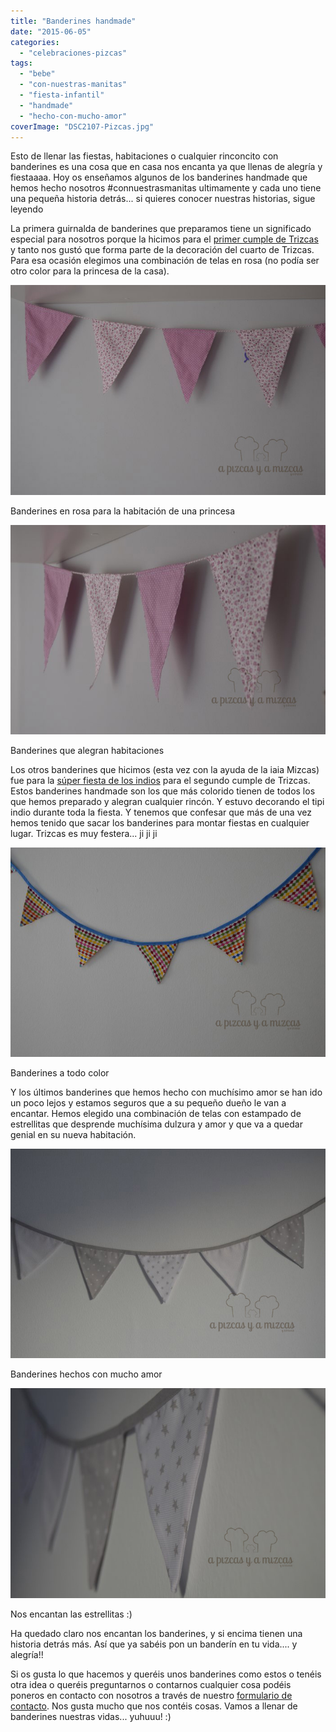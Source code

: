 ```yaml
---
title: "Banderines handmade"
date: "2015-06-05"
categories:
  - "celebraciones-pizcas"
tags:
  - "bebe"
  - "con-nuestras-manitas"
  - "fiesta-infantil"
  - "handmade"
  - "hecho-con-mucho-amor"
coverImage: "DSC2107-Pizcas.jpg"
---
```


Esto de llenar las fiestas, habitaciones o cualquier rinconcito con banderines es una cosa que en casa nos encanta ya que llenas de alegría y fiestaaaa. Hoy os enseñamos algunos de los banderines handmade que hemos hecho nosotros #connuestrasmanitas ultimamente y cada uno tiene una pequeña historia detrás... si quieres conocer nuestras historias, sigue leyendo

La primera guirnalda de banderines que preparamos tiene un significado especial para nosotros porque la hicimos para el [primer cumple de Trizcas](/fiesta-de-primer-cumpleanos/) y tanto nos gustó que forma parte de la decoración del cuarto de Trizcas. Para esa ocasión elegimos una combinación de telas en rosa (no podía ser otro color para la princesa de la casa).

![](images/DSC2915-Pizcas.jpg)

Banderines en rosa para la habitación de una princesa

![](images/DSC2914-Pizcas.jpg)

Banderines que alegran habitaciones

Los otros banderines que hicimos (esta vez con la ayuda de la iaia Mizcas) fue para la [súper fiesta de los indios](/fiesta-de-cumpleanos-de-indios/) para el segundo cumple de Trizcas. Estos banderines handmade son los que más colorido tienen de todos los que hemos preparado y alegran cualquier rincón. Y estuvo decorando el tipi indio durante toda la fiesta. Y tenemos que confesar que más de una vez hemos tenido que sacar los banderines para montar fiestas en cualquier lugar. Trizcas es muy festera... ji ji ji

![](images/DSC2911-Pizcas.jpg)

Banderines a todo color

Y los últimos banderines que hemos hecho con muchísimo amor se han ido un poco lejos y estamos seguros que a su pequeño dueño le van a encantar. Hemos elegido una combinación de telas con estampado de estrellitas que desprende muchísima dulzura y amor y que va a quedar genial en su nueva habitación.

![](images/DSC2107-Pizcas.jpg)

Banderines hechos con mucho amor

![](images/DSC2106-Pizcas.jpg)

Nos encantan las estrellitas :)

Ha quedado claro nos encantan los banderines, y si encima tienen una historia detrás más. Así que ya sabéis pon un banderín en tu vida.... y alegría!!

Si os gusta lo que hacemos y queréis unos banderines como estos o tenéis otra idea o queréis preguntarnos o contarnos cualquier cosa podéis poneros en contacto con nosotros a través de nuestro [formulario de contacto](/contacto/ "Contacto A Pizcas y a Mizcas"). Nos gusta mucho que nos contéis cosas. Vamos a llenar de banderines nuestras vidas... yuhuuu! :)
